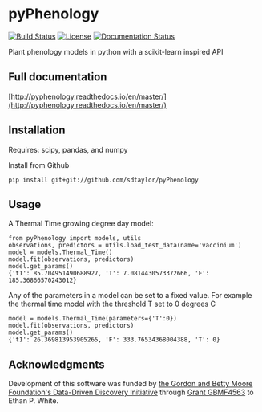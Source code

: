 # pyPhenology  
[![Build Status](https://travis-ci.org/sdtaylor/pyPhenology.svg?branch=master)](https://travis-ci.org/sdtaylor/pyPhenology) 
[![License](http://img.shields.io/badge/license-MIT-blue.svg)](https://raw.githubusercontent.com/sdtaylor/phPhenology/master/LICENSE)
[![Documentation Status](https://readthedocs.org/projects/pyphenology/badge/?version=master)](http://pyphenology.readthedocs.io/en/master/?badge=master)  

Plant phenology models in python with a scikit-learn inspired API

## Full documentation  

[http://pyphenology.readthedocs.io/en/master/](http://pyphenology.readthedocs.io/en/master/)


## Installation
Requires: scipy, pandas, and numpy

Install from Github  

```
pip install git+git://github.com/sdtaylor/pyPhenology
```

## Usage  

A Thermal Time growing degree day model:

```
from pyPhenology import models, utils
observations, predictors = utils.load_test_data(name='vaccinium')
model = models.Thermal_Time()
model.fit(observations, predictors)
model.get_params()
{'t1': 85.704951490688927, 'T': 7.0814430573372666, 'F': 185.36866570243012}
```

Any of the parameters in a model can be set to a fixed value. For example the thermal time model with the threshold T set to 0 degrees C

```
model = models.Thermal_Time(parameters={'T':0})
model.fit(observations, predictors)
model.get_params()
{'t1': 26.369813953905265, 'F': 333.76534368004388, 'T': 0}
```

## Acknowledgments

Development of this software was funded by
[the Gordon and Betty Moore Foundation's Data-Driven Discovery Initiative](http://www.moore.org/programs/science/data-driven-discovery) through
[Grant GBMF4563](http://www.moore.org/grants/list/GBMF4563) to Ethan P. White.
